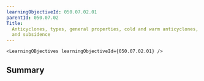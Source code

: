 ```yaml
---
learningObjectiveId: 050.07.02.01
parentId: 050.07.02
Title:
  Anticyclones, types, general properties, cold and warm anticyclones, ridges
  and subsidence
---
```


```tsx eval
<LearningOBjectives learningObjectiveId={050.07.02.01} />
```

## Summary
